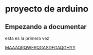 # proyecto de arduino
## Empezando a documentar

esta es la primera vez

[MAAAQRQWERQGASDFGAQGHYY](https://guides.github.com/pdfs/markdown-cheatsheet-online.pdf)
